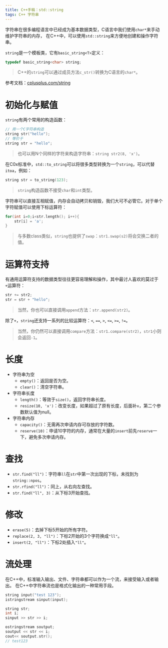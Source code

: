 ```yaml
---
title: C++手稿：std::string
tags: C++ 字符串
---
```


字符串在很多编程语言中已经成为基本数据类型，C语言中我们使用`char*`来手动维护字符串的内存，
在C++中，可以使用`std::string`来方便地创建和操作字符串。

`string`是一个模板类，它有`basic_string<T>`定义：

```cpp
typedef basic_string<char> string;
```

> C++的`string`可以通过成员方法`c_str()`转换为C语言的`char*`。

参考文档：[cplusplus.com/string][cpp-str]

# 初始化与赋值

`string`有两个常用的构造函数：

```cpp
// 用一个C字符串构造
string str("hello");
// 等价于
string str = "hello";
```

> 也可以用N个同样的字符来构造字符串：`string str2(8, 'x')`。

在C0x标准中，`std::to_string`可以将很多类型转换为一个`string`，可以代替`itoa`，例如：

```cpp
string str = to_string(123);
```

> `string`构造函数不接受`char`和`int`类型。

字符串可以直接互相赋值，内存会自动拷贝和销毁，我们大可不必管它。对于单个字符赋值可以使用下标运算符：

```cpp
for(int i=0;i<str.length(); i++){
    str[i] = 'a';
}
```

> 与多数class类似，`string`也提供了`swap`：`str1.swap(s2)`将会交换二者的值。

# 运算符支持

有通用运算符支持的数据类型往往更容易理解和操作，其中最讨人喜欢的莫过于`+`运算符：

```cpp
str += str2;
str = str + "hello";
```

> 当然，你也可以直接调用`append`方法：`str.append(str2)`。

除了`+`，`string`还支持一系列的比较运算符：`<`, `==`, `>`, `<=`, `>=`, `!=`。

> 当然，你仍然可以直接调用`compare`方法：`str1.compare(str2)`，`str1`小则会返回`-1`。

<!--more-->

# 长度

* 字符串为空
    * `empty()`：返回是否为空。
    * `clear()`：清空字符串。
* 字符串长度
    * `length()`：等效于`size()`，返回字符串长度。
    * `resize(10, 'x')`：改变长度，如果超过了原有长度，后面补`x`，第二个参数默认值为null。
* 字符串内存
    * `capacity()`：无需再次申请内存可存放的字符数。
    * `reserve(10)`：申请10字符的内存，通常在大量的`insert`前先`reserve`一下，避免多次申请内存。

# 查找

* `str.find("ll")`：字符串`ll`在`str`中第一次出现的下标，未找到为`string::npos`。
* `str.rfind("ll")`：同上，从右向左查找。
* `str.find("ll", 3)`：从下标3开始查找。

# 修改

* `erase(5)`：去掉下标5开始的所有字符。
* `replace(2, 3, "ll")`：下标2开始的3个字符换成`"ll"`。
* `insert(2, "ll")`：下标2处插入`"ll"`。

# 流处理

在C++中，标准输入输出、文件、字符串都可以作为一个流，来接受输入或者输出。
在C++中字符串流也是格式化输出的一种常用手段。

```cpp
string input("test 123");
istringstream sinput(input);

string str;
int i;
sinput >> str >> i;

ostringstream soutput;
soutput << str << i;
cout<< soutput.str();
// test123
```

[cpp-str]: http://www.cplusplus.com/reference/string/string/
